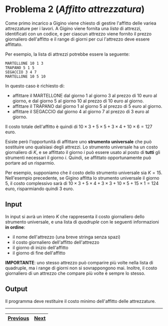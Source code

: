 # Problema 2 (*Affitto attrezzatura*)
Come primo incarico a Gigino viene chiesto di gestire l'affitto delle variea attrezzature per i lavori.
A Gigino viene fornita una *lista* di attrezzi, identificati con un codice, e per ciascun attrezzo viene fornito il prezzo giornaliero dell'affitto e il range di giorni per cui l'attrezzo deve essere affittato.

Per esempio, la lista di attrezzi potrebbe essere la seguente:
```
MARTELLONE 10 1 3
TRAPANO 5 1 5
SEGACCIO 3 4 7
MARTELLONE 10 5 10
```
In questo caso è richiesto di:
- affittare il MARTELLONE dal giorno 1 al giorno 3 al prezzo di 10 euro al giorno, e dal giorno 5 al giorno 10 al prezzo di 10 euro al giorno.
- affittare il TRAPANO dal giorno 1 al giorno 5 al prezzo di 5 euro al giorno.
- affittare il SEGACCIO dal giorno 4 al giorno 7 al prezzo di 3 euro al giorno.

Il costo totale dell'affitto è quindi di $10 \times 3 + 5 \times 5 + 3 \times 4 + 10 \times 6 = 127$ euro.

Esiste però l'opportunità di affittare uno **strumento universale** che può sostituire uno qualsiasi degli attrezzi.
Lo strumento universale ha un costo giornaliero di $K$, e se affittato il giorno $i$ può essere usato al posto di **tutti** gli strumenti necessari il giorno $i$.
Quindi, se affittato opportunamente può portare ad un risparmio.

Per esempio, supponiamo che il costo dello strumento universale sia $K = 15$.
Nell'esempio precedente, se Gigino affitta lo strumento universale il giorno $5$, il costo complessivo sarà di $10 \times 3 + 5 \times 4 + 3 \times 3 + 10 \times 5 + 15 \times 1 = 124$ euro, risparmiando quindi $3$ euro.

## Input
In input si avrà un intero $K$ che rappresenta il costo giornaliero dello strumento universale, e una lista di *quadruple* con le seguenti informazioni **in ordine**:
- il nome dell'attrezzo (una breve stringa senza spazi)
- il costo giornaliero dell'affitto dell'attrezzo
- il giorno di inizio dell'affitto
- il giorno di fine dell'affitto

**IMPORTANTE**: uno stesso attrezzo può comparire più volte nella lista di quadruple, ma i range di giorni non si sovrappongono mai. Inoltre, il costo giornaliero di un attrezzo che compare più volte è sempre lo stesso.

## Output
Il programma deve restituire il costo minimo dell'affitto delle attrezzature.


-------------

| [Previous](../1/README.md) | [Next](../3/README.md) |
| ----- | ----- |
